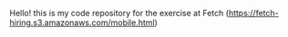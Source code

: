 Hello! this is my code repository for the exercise at Fetch (https://fetch-hiring.s3.amazonaws.com/mobile.html)
